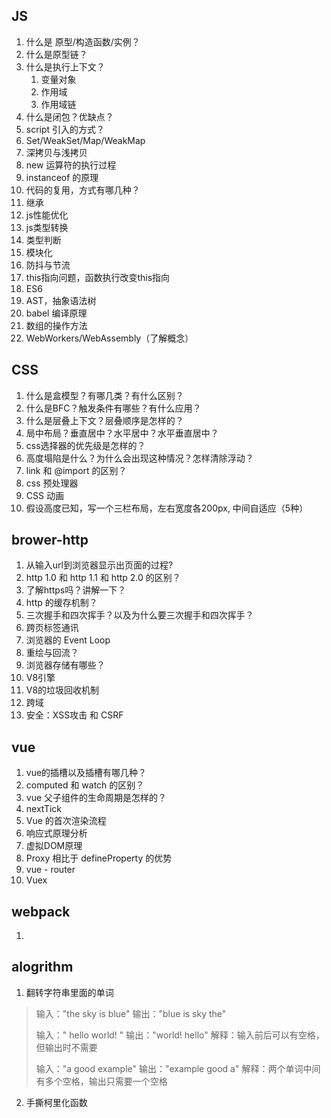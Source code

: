 ## JS
1. 什么是 原型/构造函数/实例？
2. 什么是原型链？
3. 什么是执行上下文？
   1. 变量对象
   2. 作用域
   3. 作用域链
4. 什么是闭包？优缺点？
5. script 引入的方式？
6. Set/WeakSet/Map/WeakMap
7. 深拷贝与浅拷贝
8. new 运算符的执行过程
9. instanceof 的原理
10. 代码的复用，方式有哪几种？
11. 继承
12. js性能优化
13. js类型转换
14. 类型判断
15. 模块化
16. 防抖与节流
17. this指向问题，函数执行改变this指向
18. ES6
19. AST，抽象语法树
20. babel 编译原理
21. 数组的操作方法
22. WebWorkers/WebAssembly（了解概念）
## CSS
1. 什么是盒模型？有哪几类？有什么区别？
2. 什么是BFC？触发条件有哪些？有什么应用？
3. 什么是层叠上下文？层叠顺序是怎样的？
4. 局中布局？垂直居中？水平居中？水平垂直居中？
5. css选择器的优先级是怎样的？
6. 高度塌陷是什么？为什么会出现这种情况？怎样清除浮动？
7. link 和 @import 的区别？
8. css 预处理器
9. CSS 动画
10. 假设高度已知，写一个三栏布局，左右宽度各200px, 中间自适应（5种）
## brower-http
1. 从输入url到浏览器显示出页面的过程?
2. http 1.0 和 http 1.1 和 http 2.0 的区别？
3. 了解https吗？讲解一下？
4. http 的缓存机制？
5. 三次握手和四次挥手？以及为什么要三次握手和四次挥手？
6. 跨页标签通讯
7. 浏览器的 Event Loop
8. 重绘与回流？
9. 浏览器存储有哪些？
10. V8引擎
11. V8的垃圾回收机制
12. 跨域
13. 安全：XSS攻击 和 CSRF
## vue
1. vue的插槽以及插槽有哪几种？
2. computed 和 watch 的区别？
3. vue 父子组件的生命周期是怎样的？
4. nextTick
5. Vue 的首次渲染流程
6. 响应式原理分析
7. 虚拟DOM原理
8. Proxy 相比于 defineProperty 的优势
9. vue - router
10. Vuex
## webpack
1. 
## alogrithm
1. 翻转字符串里面的单词
> 输入："the sky is blue" 输出："blue is sky the"
> 
> 输入："  hello world!  " 输出："world! hello" 解释：输入前后可以有空格，但输出时不需要
> 
> 输入："a good   example" 输出："example good a" 解释：两个单词中间有多个空格，输出只需要一个空格

2. 手撕柯里化函数